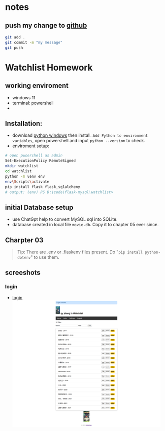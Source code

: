 # notes
## push my change to [github](https://github.com/2021201554zqy/RucMovie)
```bash
git add .
git commit -m "my message"
git push
```
# Watchlist Homework
## working enviroment
- windows 11
- terminal: powershell
- 

## Installation:
- download [python windows](https://www.python.org/ftp/python/3.12.0/python-3.12.0-amd64.exe) then install. `Add Python to environment variables`, open powershell and input `python --version` to check.
- enviroment setup:
```bash
# open pwoershell as admin
Set-ExecutionPolicy RemoteSigned
mkdir watchlist
cd watchlist
python -m venv env
env\Scripts\activate
pip install flask flask_sqlalchemy
# output: (env) PS D:\code\flask-mysql\watchlist>
```

## initial Database setup
- use ChatGpt help to convert MySQL sql into SQLite.
- database created in local file `movie.db`. Copy it to chapter 05 ever since.

## Charpter 03
>  Tip: There are .env or .flaskenv files present. Do "`pip install python-dotenv`" to use them.

## screeshots
### login
- [login](https://github.com/2021201554zqy/RucMovie/blob/main/test.pdf)
![login](./screenshots/login_state.png)
